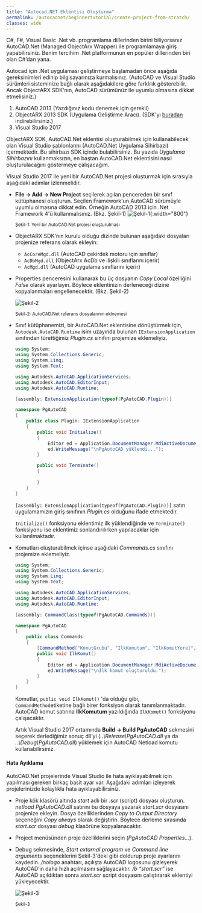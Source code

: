 ```yaml
---
title: "Autocad.NET Eklentisi Oluşturma"
permalink: /autocadnet/beginnertutorial/create-project-from-stratch/
classes: wide
---
```


C#, F#, Visual Basic .Net vb. programlama dillerinden birini biliyorsanız AutoCAD.Net (Managed ObjectArx Wrapper) ile programlamaya giriş yapabilirsiniz. Benim tercihim .Net platformunun en popüler dillerinden biri olan C#’dan yana.

Autocad için .Net uygulaması geliştirmeye başlamadan önce aşağıda gereksinimleri edinip bilgisayarınıza kurmalısınız. (AutoCAD ve Visual Studio sürümleri sisteminize bağlı olarak aşağıdakilere göre farklılık gösterebilir. Ancak ObjectARX SDK'nın, AutoCAD sürümünüz ile uyumlu olmasına dikkat etmelisiniz.)

1. AutoCAD 2013 (Yazdığınız kodu denemek için gerekli)
2. ObjectARX 2013 SDK (Uygulama Geliştirme Aracı). (SDK'yı [buradan](https://www.autodesk.com/developer-network/platform-technologies/autocad/objectarx) indirebilirsiniz.)
4. Visual Studio 2017

ObjectARX SDK, AutoCAD.Net eklentisi oluşturabilmek için kullanabilecek olan Visual Studio şablonlarını (AutoCAD.Net  Uygulama Sihirbazı) içermektedir. Bu sihirbazı SDK içinde bulabilirsiniz. Bu yazıda *Uygulama Sihirbazını* kullanmaksızın, en baştan AutoCAD.Net eklentisini nasıl oluşturulacağını göstermeye çalışacağım.

Visual Studio 2017 ile yeni bir AutoCAD.Net projesi oluşturmak için sırasıyla aşağıdaki adımlar izlenmelidir.

- **File → Add → New Project** seçilerek açılan pencereden bir sınıf kütüphanesi oluşturun. Seçilen Framework'un AutoCAD sürümüyle uyumlu olmasına dikkat edin. Örneğin AutoCAD 2013 için .Net Framework 4'ü kullanmalısınız. (Bkz. Şekil-1)
	![Şekil-1](https://eykaraduman.github.io/assets/images/add-new-project.png "Şekil-1"){:width="800"}
	
	<sub>Şekil-1: Yeni bir AutoCAD.Net projesi oluşturulması</sub>
	
- ObjectARX SDK'nın kurulu olduğu dizinde bulunan aşağıdaki dosyaları projenize referans olarak ekleyin:
  - `AcCoreMgd.dll` (AutoCAD çekirdek motoru için sınıflar)
  - `AcDbMgd.dll` (ObjectArx AcDb ve ilişkili sınıflarını içerir) 
  - `AcMgd.dll` (AutoCAD uygulama sınıflarını içerir)

- Properties penceresini kullanarak bu üç dosyanın *Copy Local* özelliğini *False* olarak ayarlayın. Böylece eklentinizin derleneceği dizine kopyalanmaları engellenecektir. (Bkz. Şekil-2)

  ![Şekil-2](https://eykaraduman.github.io/assets/images/copy-local-false.png "Şekil-2")
  	

  <sub>Şekil-2: AutoCAD.Net referans dosyalarının eklnemesi</sub>

- Sınıf kütüphanemizi, bir AutoCAD.Net eklentisine dönüştürmek için,  `Autodesk.AutoCAD.Runtime` isim uzayında bulunan `IExtensionApplication` sınıfından türettiğimiz  *Plugin.cs* sınıfını projemize eklemeliyiz.

  ```csharp
  using System;
  using System.Collections.Generic;
  using System.Linq;
  using System.Text;
  
  using Autodesk.AutoCAD.ApplicationServices;
  using Autodesk.AutoCAD.EditorInput;
  using Autodesk.AutoCAD.Runtime;
  
  [assembly: ExtensionApplication(typeof(PgAutoCAD.Plugin))]
  
  namespace PgAutoCAD
  {
      public class Plugin: IExtensionApplication
      {
          public void Initialize()
          {
              Editor ed = Application.DocumentManager.MdiActiveDocument.Editor;
              ed.WriteMessage("\nPgAutoCAD yüklendi...");
          }
  
          public void Terminate()
          {
              
          }
      }
  }
  ```

  `[assembly: ExtensionApplication(typeof(PgAutoCAD.Plugin))]` satırı uygulamamızın giriş sınıfının *Plugin.cs* olduğunu ifade etmektedir.

  `Initialize()` fonksiyonu eklentimiz ilk yüklendiğinde ve `Terminate()` fonksiyonu ise eklentimiz sonlandırılırken yapılacaklar için kullanılmaktadır.

- Komutları oluşturabilmek içinse aşağıdaki *Commands.cs* sınıfını projemize eklemeliyiz.

  ```csharp
  using System;
  using System.Collections.Generic;
  using System.Linq;
  using System.Text;
  
  using Autodesk.AutoCAD.ApplicationServices;
  using Autodesk.AutoCAD.EditorInput;
  using Autodesk.AutoCAD.Runtime;
  
  [assembly: CommandClass(typeof(PgAutoCAD.Commands))]
  
  namespace PgAutoCAD
  {
      public class Commands
      {
          [CommandMethod("KomutGrubu", "IlkKomutum", "IlkKomutYerel", CommandFlags.Modal)]
          public void IlkKomut() 
          {
              Editor ed = Application.DocumentManager.MdiActiveDocument.Editor;
              ed.WriteMessage("\nİlk komut oluşturuldu.");
          }
      }
  }
  ```

  Komutlar, `public void IlkKomut()` 'da olduğu gibi, `CommandMethod`etiketine bağlı birer fonksiyon olarak tanımlanmaktadır. AutoCAD komut satırına **IlkKomutum** yazıldığında `IlkKomut()` fonksiyonu çalışacaktır.
  
  Artık Visual Studio 2017 ortamında **Build &rarr; Build PgAutoCAD** sekmesini seçerek derlediğimiz sonuç dll’yi (*..\Release\PgAutoCAD.dll* ya da *..\Debug\PgAutoCAD.dll*) yüklemek için AutoCAD Netload komutu kullanabilirsiniz.

#### Hata Ayıklama
AutoCAD.Net projelerinde Visual Studio ile hata ayıklayabilmek için yapılması gereken birkaç basit ayar var.
Aşağıdaki adımları izleyerek projelerinizde kolaylıkla hata ayıklayabilirsiniz.

- Proje kök klasörü altında *start* adlı bir .scr (script) dosyası oluşturun. *netload PgAutoCAD.dll* satırını bu dosyaya yazarak *start.scr* dosyasını projenize ekleyin. Dosya özelliklerinden *Copy to Output Directory* seçeneğini *Copy always* olarak değiştirin. Böylece derleme sırasında *start.scr* dosyası *debug* klasörüne kopyalanacaktır.
- Project menüsünden proje özelliklerini seçin (*PgAutoCAD Properties..*.).
- Debug sekmesinde, *Start extarnal program* ve *Command line arguments* seçeneklerini Şekil-3'deki gibi doldurup proje ayarlarını kaydedin. */nologo* anahtarı, açılışta AutoCAD logosunu gizleyerek AutoCAD’in daha hızlı açılmasını sağlayacaktır. */b “start.scr”* ise AutoCAD açıldıktan sonra *start.scr* script dosyasını çalıştırarak eklentiyi yükleyecektir.

  ![Şekil-3](https://eykaraduman.github.io/assets/images/debug-properties.png "Şekil-3")
  	

  <sub>Şekil-3</sub>

